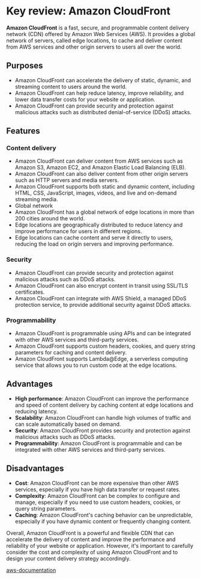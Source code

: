 # Key review: Amazon CloudFront

<b>Amazon CloudFront</b> is a fast, secure, and programmable content delivery network (CDN) offered by Amazon Web Services (AWS). It provides a global network of servers, called edge locations, to cache and deliver content from AWS services and other origin servers to users all over the world.

## Purposes

- Amazon CloudFront can accelerate the delivery of static, dynamic, and streaming content to users around the world.
- Amazon CloudFront can help reduce latency, improve reliability, and lower data transfer costs for your website or application.
- Amazon CloudFront can provide security and protection against malicious attacks such as distributed denial-of-service (DDoS) attacks.

## Features

### Content delivery
- Amazon CloudFront can deliver content from AWS services such as Amazon S3, Amazon EC2, and Amazon Elastic Load Balancing (ELB).
- Amazon CloudFront can also deliver content from other origin servers such as HTTP servers and media servers.
- Amazon CloudFront supports both static and dynamic content, including HTML, CSS, JavaScript, images, videos, and live and on-demand streaming media.
- Global network
- Amazon CloudFront has a global network of edge locations in more than 200 cities around the world.
- Edge locations are geographically distributed to reduce latency and improve performance for users in different regions.
- Edge locations can cache content and serve it directly to users, reducing the load on origin servers and improving performance.

### Security
- Amazon CloudFront can provide security and protection against malicious attacks such as DDoS attacks.
- Amazon CloudFront can also encrypt content in transit using SSL/TLS certificates.
- Amazon CloudFront can integrate with AWS Shield, a managed DDoS protection service, to provide additional security against DDoS attacks.

### Programmability
- Amazon CloudFront is programmable using APIs and can be integrated with other AWS services and third-party services.
- Amazon CloudFront supports custom headers, cookies, and query string parameters for caching and content delivery.
- Amazon CloudFront supports Lambda@Edge, a serverless computing service that allows you to run custom code at the edge locations.

## Advantages

- <b>High performance</b>: Amazon CloudFront can improve the performance and speed of content delivery by caching content at edge locations and reducing latency.
- <b>Scalability</b>: Amazon CloudFront can handle high volumes of traffic and can scale automatically based on demand.
- <b>Security</b>: Amazon CloudFront provides security and protection against malicious attacks such as DDoS attacks.
- <b>Programmability</b>: Amazon CloudFront is programmable and can be integrated with other AWS services and third-party services.

## Disadvantages

- <b>Cost</b>: Amazon CloudFront can be more expensive than other AWS services, especially if you have high data transfer or request rates.
- <b>Complexity</b>: Amazon CloudFront can be complex to configure and manage, especially if you need to use custom headers, cookies, or query string parameters.
- <b>Caching</b>: Amazon CloudFront's caching behavior can be unpredictable, especially if you have dynamic content or frequently changing content.

Overall, Amazon CloudFront is a powerful and flexible CDN that can accelerate the delivery of content and improve the performance and reliability of your website or application. However, it's important to carefully consider the cost and complexity of using Amazon CloudFront and to design your content delivery strategy accordingly.

[aws-documentation](https://docs.aws.amazon.com/cloudfront/?icmpid=docs_homepage_networking)